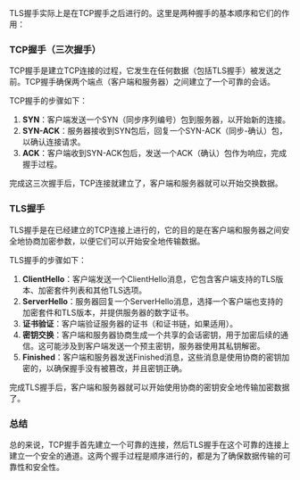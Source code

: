 TLS握手实际上是在TCP握手之后进行的。这里是两种握手的基本顺序和它们的作用：

### TCP握手（三次握手）

TCP握手是建立TCP连接的过程，它发生在任何数据（包括TLS握手）被发送之前。TCP握手确保两个端点（客户端和服务器）之间建立了一个可靠的会话。

TCP握手的步骤如下：

1. **SYN**：客户端发送一个SYN（同步序列编号）包到服务器，以开始新的连接。
2. **SYN-ACK**：服务器接收到SYN包后，回复一个SYN-ACK（同步-确认）包，以确认连接请求。
3. **ACK**：客户端收到SYN-ACK包后，发送一个ACK（确认）包作为响应，完成握手过程。

完成这三次握手后，TCP连接就建立了，客户端和服务器就可以开始交换数据。

### TLS握手

TLS握手是在已经建立的TCP连接上进行的，它的目的是在客户端和服务器之间安全地协商加密参数，以便它们可以开始安全地传输数据。

TLS握手的步骤如下：

1. **ClientHello**：客户端发送一个ClientHello消息，它包含客户端支持的TLS版本、加密套件列表和其他TLS选项。
2. **ServerHello**：服务器回复一个ServerHello消息，选择一个客户端也支持的加密套件和TLS版本，并提供服务器的数字证书。
3. **证书验证**：客户端验证服务器的证书（和证书链，如果适用）。
4. **密钥交换**：客户端和服务器协商生成一个共享的会话密钥，用于加密后续的通信。这可能涉及到客户端发送一个预主密钥，服务器使用其私钥解密。
5. **Finished**：客户端和服务器发送Finished消息，这些消息是使用协商的密钥加密的，以确保握手没有被篡改，并且密钥正确。

完成TLS握手后，客户端和服务器就可以开始使用协商的密钥安全地传输加密数据了。

### 总结

总的来说，TCP握手首先建立一个可靠的连接，然后TLS握手在这个可靠的连接上建立一个安全的通道。这两个握手过程是顺序进行的，都是为了确保数据传输的可靠性和安全性。
